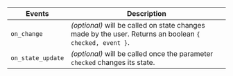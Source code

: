 | Events            | Description                                                                                             |
| ----------------- | ------------------------------------------------------------------------------------------------------- |
| `on_change`       | _(optional)_ will be called on state changes made by the user. Returns an boolean `{ checked, event }`. |
| `on_state_update` | _(optional)_ will be called once the parameter `checked` changes its state.                             |

